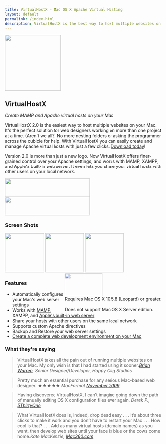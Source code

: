 ```yaml
---
title: VirtualHostX - Mac OS X Apache Virtual Hosting
layout: default
permalink: /index.html
description: VirtualHostX is the best way to host multiple websites on your Mac. It lets you easily create Apache virtual hosts on Mac OS X.
---
```

<div id="bd" class="product"> 
	<div class="yui-gd band1"> 
	    <div class="yui-u first center"> 
			<img src="http://cdn.tyler.fm/images/virtualhostx-logo180.png" width="180" height="180"> 
	    </div> 
	    <div class="yui-u left"> 
			<h2>VirtualHostX</h2> 
			<p><em>Create MAMP and Apache virtual hosts on your Mac</em></p>
			<p>VirtualHostX 2.0 is the easiest way to host multiple websites on your Mac. It's the perfect solution for web designers working on more than one project at a time. (Aren't we all?) No more nesting folders or asking the programmer across the cubicle for help. With VirtualHostX you can easily create and manage Apache virtual hosts with just a few clicks. <a href="/virtualhostx/download/">Download today</a>!</p> 
			<p>Version 2.0 is more than just a new logo. Now VirtualHostX offers finer-grained control over your Apache settings, and works with MAMP, XAMPP, and Apple's built-in web server. It even lets you share your virtual hosts with other users on your local network.</p> 
	    </div> 
	</div> 
	<div class="yui-g band2 center"> 
		<a href="/virtualhostx/download/"><img src="http://cdn.tyler.fm/images/download.png" width="273" height="59"></a> 
		<a href="https://sites.fastspring.com/clickontyler/instant/virtualhostx"><img src="http://cdn.tyler.fm/images/addtocart.png" width="273" height="59"></a> 
	</div> 
	<div class="yui-g band3"> 
		<h3>Screen Shots</h3> 
		<a href="http://cdn.tyler.fm/images/vhx2-ss1.png" class="fb"><img src="http://cdn.tyler.fm/images/vhx2-ss1-sm.png" width="125" height="125"></a> 
		<a href="http://cdn.tyler.fm/images/vhx2-ss2.png" class="fb"><img src="http://cdn.tyler.fm/images/vhx2-ss2-sm.png" width="125" height="125"></a> 
		<a href="http://cdn.tyler.fm/images/vhx2-ss3.png" class="fb"><img src="http://cdn.tyler.fm/images/vhx2-ss3-sm.png" width="125" height="125"></a> 
		<div id="requirements" style="float:right;"> 
			<img src="http://cdn.tyler.fm/images/universal-binary.png" width="120" height="75"><br> 
			Requires Mac OS X 10.5.8 (Leopard) or greater.<br/><br/>Does not support Mac OS X Server edition.
		</div> 
	</div> 
	<div class="yui-g band4"> 
		<h3>Features</h3> 
		<ul> 
			<li>Automatically configures your Mac's web server settings</li> 
			<li>Works with <a href="http://bitbob.com/mac-web-development-made-easy">MAMP</a>, XAMPP, and <a href="http://lunatic.web.id/webdev/native-web-development-apache-php-and-mysql-on-mac-osx-leopard/">Apple's built-in web server</a></li> 
			<li>Share your hosts with other users on the same local network</li> 
			<li>Supports custom Apache directives</li> 
			<li>Backup and Restore your web server settings</li> 
			<li><a href="http://seansperte.com/entry/Setting_Up_a_Killer_Local_Web_Development_Environment_on_a_Mac_with_MAMP_an/">Create a complete web development environment on your Mac</a></li> 
		</ul> 
    </div> 
	<div class="yui-g band5"> 
		<h3>What they're saying</h3> 
		<blockquote>VirtualHostX takes all the pain out of running multiple websites on your Mac. My only wish is that I had started using it sooner.<cite><a href="http://happycog.com/about/warren/">Brian Warren</a>, Senior Designer/Developer, Happy Cog Studios</cite></blockquote> 
		<blockquote>Pretty much an essential purchase for any serious Mac-based web designer. &#9733;&#9733;&#9733;&#9733;&#9733; <cite>MacFormat <a href="http://www.techradar.com/reviews/pc-mac/software/utilities/other-software/tyler-hall-virtualhostx-631505/review">November 2009</a></cite></blockquote> 
		<blockquote>Having discovered VirtualHostX, I can&#8217;t imagine going down the path of manually editing OS X configuration files ever again. <cite>Derek P., <a href="http://5thirtyone.com/archives/2046">5ThirtyOne</a></cite></blockquote> 
		<blockquote>What VirtualHostX does is, indeed, drop dead easy . . . It&#8217;s about three clicks to make it work and you don&#8217;t have to restart your Mac . . . How cool is that? . . . Add as many virtual hosts (domain names) as you want, then develop web sites until your face is blue or the cows come home.<cite>Kate MacKenzie, <a href="http://mac360.com/index.php/mac360/comments/get_a_virtual_web_host_on_your_mac_that_just_works/">Mac360.com</a></cite></blockquote> 
	</div>
</div>